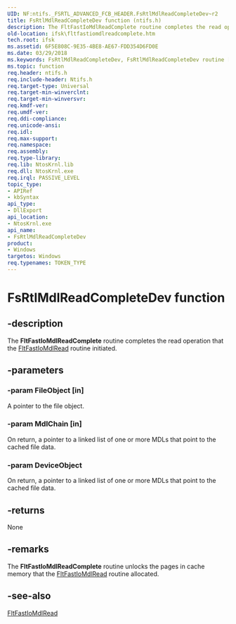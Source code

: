 ```yaml
---
UID: NF:ntifs._FSRTL_ADVANCED_FCB_HEADER.FsRtlMdlReadCompleteDev~r2
title: FsRtlMdlReadCompleteDev function (ntifs.h)
description: The FltFastIoMdlReadComplete routine completes the read operation that the FltFastIoMdlRead routine initiated.
old-location: ifsk\fltfastiomdlreadcomplete.htm
tech.root: ifsk
ms.assetid: 6F5E808C-9E35-4BE8-AE67-FDD354D6FD0E
ms.date: 03/29/2018
ms.keywords: FsRtlMdlReadCompleteDev, FsRtlMdlReadCompleteDev routine [Installable File System Drivers], fltkernel/FsRtlMdlReadCompleteDev, ifsk.fltfastiomdlreadcomplete
ms.topic: function
req.header: ntifs.h
req.include-header: Ntifs.h
req.target-type: Universal
req.target-min-winverclnt:
req.target-min-winversvr:
req.kmdf-ver:
req.umdf-ver:
req.ddi-compliance:
req.unicode-ansi:
req.idl:
req.max-support:
req.namespace:
req.assembly:
req.type-library:
req.lib: NtosKrnl.lib
req.dll: NtosKrnl.exe
req.irql: PASSIVE_LEVEL
topic_type:
- APIRef
- kbSyntax
api_type:
- DllExport
api_location:
- NtosKrnl.exe
api_name:
- FsRtlMdlReadCompleteDev
product:
- Windows
targetos: Windows
req.typenames: TOKEN_TYPE
---
```


# FsRtlMdlReadCompleteDev function


## -description


The <b>FltFastIoMdlReadComplete</b> routine completes the read operation that the <a href="https://msdn.microsoft.com/library/windows/hardware/hh706188">FltFastIoMdlRead</a> routine initiated.


## -parameters




### -param FileObject [in]

A pointer to the file object.


### -param MdlChain [in]

On return, a pointer to a linked list of one or more MDLs that point to the cached file data.


### -param DeviceObject

<p>On return, a pointer to a linked list of one or more MDLs that point to the cached file data.</p>




## -returns



None




## -remarks



The <b>FltFastIoMdlReadComplete</b> routine unlocks the pages in cache memory that the <a href="https://msdn.microsoft.com/library/windows/hardware/hh706188">FltFastIoMdlRead</a> routine allocated.




## -see-also




<a href="https://msdn.microsoft.com/library/windows/hardware/hh706188">FltFastIoMdlRead</a>
 

 

